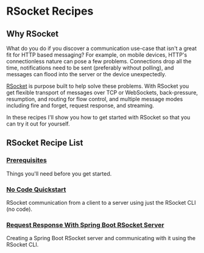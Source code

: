 # RSocket Recipes

## Why RSocket

What do you do if you discover a communication use-case that isn't a great fit for HTTP based messaging? For example, on mobile devices, HTTP's connectionless nature can pose a few problems. Connections drop all the time, notifications need to be sent (preferably without polling), and messages can flood into the server or the device unexpectedly.

[RSocket][rsocket] is purpose built to help solve these problems. With RSocket you get flexible transport of messages over TCP or WebSockets, back-pressure, resumption, and routing for flow control, and multiple message modes including fire and forget, request response, and streaming. 

In these recipes I'll show you how to get started with RSocket so that you can try it out for yourself.

## RSocket Recipe List

### [Prerequisites][pre]

Things you'll need before you get started.

### [No Code Quickstart][first]

RSocket communication from a client to a server using just the RSocket CLI (no code).

### [Request Response With Spring Boot RSocket Server][second]

Creating a Spring Boot RSocket server and communicating with it using the RSocket CLI.

[pre]: ./prerequisites.md
[first]: ./first-try-rsocket.md
[second]: ./rsocket-to-spring.md
[rsocket]: https://rsocket.io
